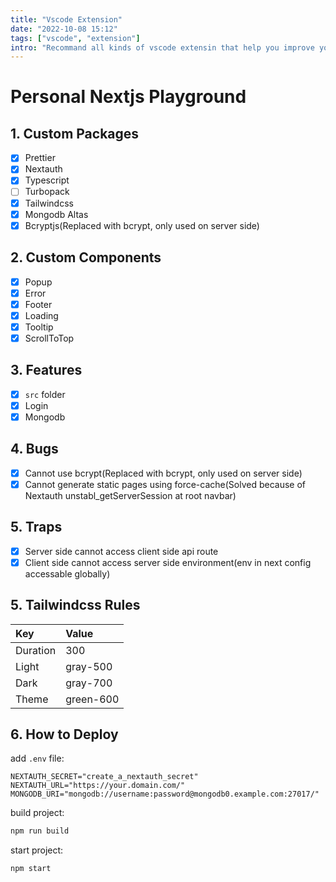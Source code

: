 ```yaml
---
title: "Vscode Extension"
date: "2022-10-08 15:12"
tags: ["vscode", "extension"]
intro: "Recommand all kinds of vscode extensin that help you improve your workflow."
---
```


# Personal Nextjs Playground

## 1. Custom Packages

- [x] Prettier
- [x] Nextauth
- [x] Typescript
- [ ] Turbopack
- [x] Tailwindcss
- [x] Mongodb Altas
- [x] Bcryptjs(Replaced with bcrypt, only used on server side)

## 2. Custom Components

- [x] Popup
- [x] Error
- [x] Footer
- [x] Loading
- [x] Tooltip
- [x] ScrollToTop

## 3. Features

- [x] `src` folder
- [x] Login
- [x] Mongodb

## 4. Bugs

- [x] Cannot use bcrypt(Replaced with bcrypt, only used on server side)
- [x] Cannot generate static pages using force-cache(Solved because of Nextauth unstabl_getServerSession at root navbar)

## 5. Traps

- [x] Server side cannot access client side api route
- [x] Client side cannot access server side environment(env in next config accessable globally)

## 5. Tailwindcss Rules

| Key      | Value     |
| :------- | :-------- |
| Duration | 300       |
| Light    | gray-500  |
| Dark     | gray-700  |
| Theme    | green-600 |

## 6. How to Deploy

add `.env` file:

```env
NEXTAUTH_SECRET="create_a_nextauth_secret"
NEXTAUTH_URL="https://your.domain.com/"
MONGODB_URI="mongodb://username:password@mongodb0.example.com:27017/"
```

build project:

```bash
npm run build
```

start project:

```bash
npm start
```
